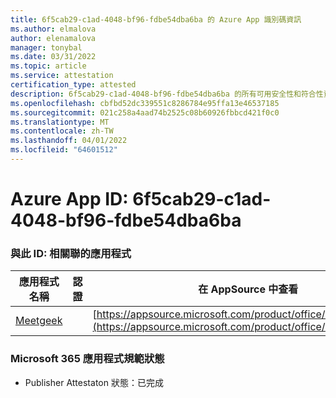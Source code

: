 ```yaml
---
title: 6f5cab29-c1ad-4048-bf96-fdbe54dba6ba 的 Azure App 識別碼資訊
ms.author: elmalova
author: elenamalova
manager: tonybal
ms.date: 03/31/2022
ms.topic: article
ms.service: attestation
certification_type: attested
description: 6f5cab29-c1ad-4048-bf96-fdbe54dba6ba 的所有可用安全性和符合性資訊資訊。
ms.openlocfilehash: cbfbd52dc339551c8286784e95ffa13e46537185
ms.sourcegitcommit: 021c258a4aad74b2525c08b60926fbbcd421f0c0
ms.translationtype: MT
ms.contentlocale: zh-TW
ms.lasthandoff: 04/01/2022
ms.locfileid: "64601512"
---
```

# <a name="azure-app-id-6f5cab29-c1ad-4048-bf96-fdbe54dba6ba"></a>Azure App ID: 6f5cab29-c1ad-4048-bf96-fdbe54dba6ba


### <a name="apps-associated-with-this-id"></a>與此 ID: 相關聯的應用程式
| **應用程式名稱** | **認證** | **在 AppSource 中查看** |
|--------------|---------------|-----------------------|
| [Meetgeek](../forward/WA200003720.md) |  | [https://appsource.microsoft.com/product/office/WA200003720](https://appsource.microsoft.com/product/office/WA200003720) |

### <a name="microsoft-365-app-compliance-status"></a>Microsoft 365 應用程式規範狀態
- Publisher Attestaton 狀態：已完成
